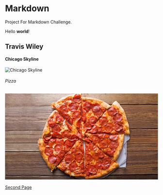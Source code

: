 # Markdown
Project For Markdown Challenge.

Hello **world**!


<h2>Travis Wiley</h2>

<h4>Chicago Skyline</h4>

![Chicago Skyline](https://www.chicagomag.com/Chicago-Magazine/August-2018/The-Chicago-Skyline-2023/vista.jpg)

<h6>Pizza</h6>

![Pizza](pizza.jpeg)

[Second Page](second.md)
